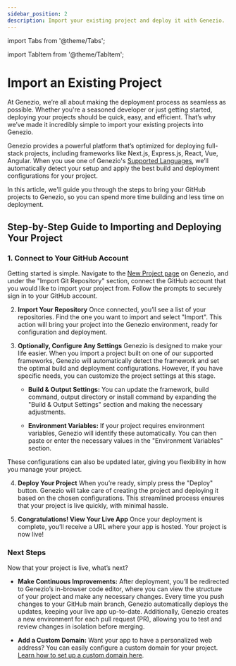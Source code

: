 ```yaml
---
sidebar_position: 2
description: Import your existing project and deploy it with Genezio.
---
```


import Tabs from '@theme/Tabs';

import TabItem from '@theme/TabItem';

# Import an Existing Project

<head>
  <title>Getting Started with Genezio | Genezio Documentation</title>
</head>

At Genezio, we’re all about making the deployment process as seamless as possible. Whether you're a seasoned developer or just getting started, deploying your projects should be quick, easy, and efficient. That’s why we’ve made it incredibly simple to import your existing projects into Genezio.

Genezio provides a powerful platform that’s optimized for deploying full-stack projects, including frameworks like Next.js, Express.js, React, Vue, Angular. When you use one of Genezio's [Supported Languages](https://genezio.com/docs/learn-more/supported-languages/s), we’ll automatically detect your setup and apply the best build and deployment configurations for your project.

In this article, we'll guide you through the steps to bring your GitHub projects to Genezio, so you can spend more time building and less time on deployment.

## Step-by-Step Guide to Importing and Deploying Your Project

### 1. **Connect to Your GitHub Account**
   Getting started is simple. Navigate to the [New Project page](http://app.genez.io/auth/login?redirect=new-project) on Genezio, and under the "Import Git Repository" section, connect the GitHub account that you would like to import your project from. Follow the prompts to securely sign in to your GitHub account.

2. **Import Your Repository**
   Once connected, you’ll see a list of your repositories. Find the one you want to import and select "Import". This action will bring your project into the Genezio environment, ready for configuration and deployment.

3. **Optionally, Configure Any Settings**
   Genezio is designed to make your life easier. When you import a project built on one of our supported frameworks, Genezio will automatically detect the framework and set the optimal build and deployment configurations. However, if you have specific needs, you can customize the project settings at this stage.

   - **Build & Output Settings:** You can update the framework, build command, output directory or install command by expanding the "Build & Output Settings" section and making the necessary adjustments.

   - **Environment Variables:** If your project requires environment variables, Genezio will identify these automatically. You can then paste or enter the necessary values in the "Environment Variables" section.

These configurations can also be updated later, giving you flexibility in how you manage your project.

4. **Deploy Your Project**
   When you’re ready, simply press the "Deploy" button. Genezio will take care of creating the project and deploying it based on the chosen configurations. This streamlined process ensures that your project is live quickly, with minimal hassle.

5. **Congratulations! View Your Live App**
   Once your deployment is complete, you’ll receive a URL where your app is hosted.
   Your project is now live!

### Next Steps

Now that your project is live, what’s next?

- **Make Continuous Improvements:** After deployment, you’ll be redirected to Genezio’s in-browser code editor, where you can view the structure of your project and make any necessary changes.
  Every time you push changes to your GitHub main branch, Genezio automatically deploys the updates, keeping your live app up-to-date. Additionally, Genezio creates a new environment for each pull request (PR), allowing you to test and review changes in isolation before merging.

- **Add a Custom Domain:** Want your app to have a personalized web address? You can easily configure a custom domain for your project. [Learn how to set up a custom domain here](https://genezio.com/docs/features/custom-domain-configuration/).

